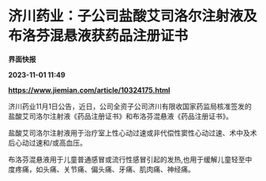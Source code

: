 # 济川药业：子公司盐酸艾司洛尔注射液及布洛芬混悬液获药品注册证书
**界面快报**

**2023-11-01 11:49**

**https://www.jiemian.com/article/10324175.html**

济川药业11月1日公告，近日，公司全资子公司济川有限收国家药监局核准签发的盐酸艾司洛尔注射液《药品注册证书》和布洛芬混悬液《药品注册证书》。

盐酸艾司洛尔注射液用于治疗室上性心动过速或非代偿性窦性心动过速、术中及术后心动过速和/或高血压。

布洛芬混悬液用于儿童普通感冒或流行性感冒引起的发热,也用于缓解儿童轻至中度疼痛，如头痛、关节痛、偏头痛、牙痛、肌肉痛、神经痛。
